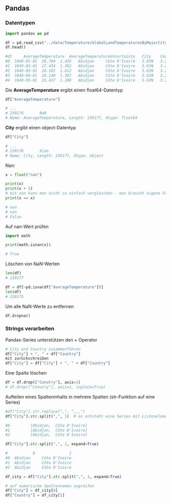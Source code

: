 ## Pandas

### Datentypen

```python
import pandas as pd

df = pd.read_csv("../data/Temperature/GlobalLandTemperaturesByMajorCity.csv.bz2")
df.head()

#dt 	AverageTemperature 	AverageTemperatureUncertainty   City 	Country Latitude 	Longitude
#0 	1849-01-01 	26.704 	1.435 	Abidjan 	Côte D'Ivoire   5.63N 	3.23W
#1 	1849-02-01 	27.434 	1.362 	Abidjan 	Côte D'Ivoire 	5.63N 	3.23W
#2 	1849-03-01 	28.101 	1.612 	Abidjan 	Côte D'Ivoire 	5.63N 	3.23W
#3 	1849-04-01 	26.140 	1.387 	Abidjan 	Côte D'Ivoire 	5.63N 	3.23W
#4 	1849-05-01 	25.427 	1.200 	Abidjan 	Côte D'Ivoire 	5.63N 	3.23W
```

Die **AverageTemperature** ergibt einen float64-Datentyp
```python
df["AverageTemperature"]

# ...
# 239176       NaN
# Name: AverageTemperature, Length: 239177, dtype: float64
```

**City** ergibt einen object-Datentyp
```python
df["City"]

# ...
# 239176       Xian
# Name: City, Length: 239177, dtype: object
```

Nan:
```python
x = float("nan")

print(x)
print(x + 5)
# mit nan kann man nicht so einfach vergleichen - man braucht eigene Funktionen
print(x == x)

# nan
# nan
# False
```

Auf nan-Wert prüfen
```python
import math

print(math.isnan(x))

# True
```

Löschen von NaN-Werten
```python
len(df)
# 239177

df = df[~pd.isna(df["AverageTemperature"])]
len(df)
# 228175
```

Um alle NaN-Werte zu entfernen
```python
df.dropna()
```

### Strings verarbeiten

Pandas-Series unterstützen den + Operator
```python
# City und Country zusammenführen
df["City"] + ", " + df["Country"]
mit zurückschreiben
df["City"] = df["City"] + ", " + df["Country"]
```

Eine Spalte löschen
```python
df = df.drop(["Conutry"], axis=1)
# df.drop(["Conutry"], axis=1, inplace=True)
```

Aufteilen eines Spalteninhalts in mehrere Spalten (str-Funktion auf eine Series)
```python
#df["City"].str.replace(",", ",,,")
df["City"].str.split(",", 1)  # es entsteht eine Series mit Listenelementen - müsste mit der map-Funktion weiter bearbeitet werden --> eleganter die expand-Option

#0         [Abidjan,  Côte D'Ivoire]
#1         [Abidjan,  Côte D'Ivoire]
#2         [Abidjan,  Côte D'Ivoire]
```
```python
df["City"].str.split(",", 1, expand=True)

#       	0 	            1
#0 	Abidjan 	Côte D'Ivoire
#1 	Abidjan 	Côte D'Ivoire
#2 	Abidjan 	Côte D'Ivoire
```

```python
df_city = df["City"].str.split(",", 1, expand=True)

# auf numerische Spaltennamen zugreifen
df["City"] = df_city[0]
df["Country"] = df_city[1]
```


